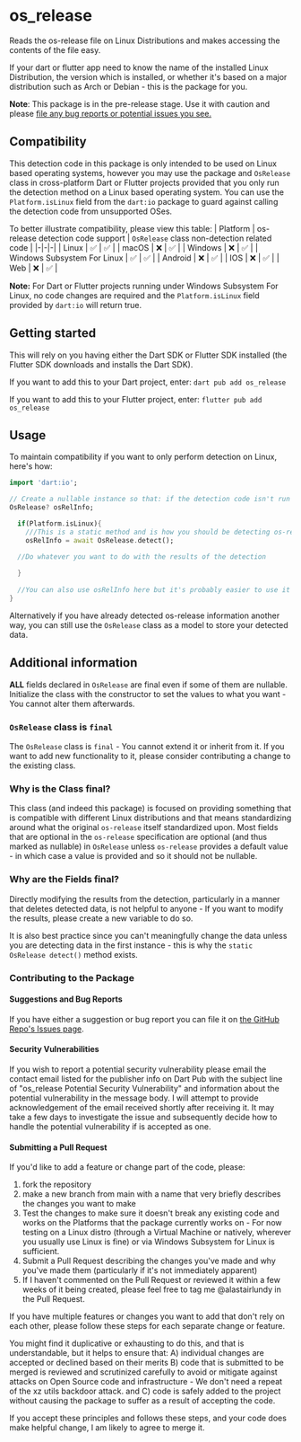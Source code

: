 # os_release
Reads the os-release file on Linux Distributions and makes accessing the contents of the file easy.

If your dart or flutter app need to know the name of the installed Linux Distribution, the version which is installed, or whether it's based on a major distribution such as Arch or Debian - this is the package for you.

**Note**: This package is in the pre-release stage. Use it with caution and please [file any bug reports or potential issues you see.](https://github.com/alastairlundy/os_release/issues/)

## Compatibility

This detection code in this package is only intended to be used on Linux based operating systems, however you may use the package and ``OsRelease`` class in cross-platform Dart or Flutter projects provided that you only run the detection method on a Linux based operating system.
You can use the ``Platform.isLinux`` field from the `dart:io` package to guard against calling the detection code from unsupported OSes.

To better illustrate compatibility, please view this table:
| Platform | os-release detection code support | ``OsRelease`` class non-detection related code |
|-|-|-|
| Linux | :white_check_mark: | :white_check_mark: |
| macOS | :x: | :white_check_mark: |
| Windows | :x: | :white_check_mark: |
| Windows Subsystem For Linux | :white_check_mark: | :white_check_mark: |
| Android | :x: | :white_check_mark: |
| IOS | :x: | :white_check_mark: |
| Web | :x: | :white_check_mark: |

**Note:** For Dart or Flutter projects running under Windows Subsystem For Linux, no code changes are required and the ``Platform.isLinux`` field provided by `dart:io` will return true.

## Getting started
This will rely on you having either the Dart SDK or Flutter SDK installed (the Flutter SDK downloads and installs the Dart SDK).

If you want to add this to your Dart project, enter:
``dart pub add os_release``

If you want to add this to your Flutter project, enter:
``flutter pub add os_release``

## Usage
To maintain compatibility if you want to only perform detection on Linux, here's how:

```dart
import 'dart:io';

// Create a nullable instance so that: if the detection code isn't run on Linux it doesn't become a problem.
OsRelease? osRelInfo;

  if(Platform.isLinux){
    ///This is a static method and is how you should be detecting os-release info.
    osRelInfo = await OsRelease.detect();

  //Do whatever you want to do with the results of the detection
  
  }
 
  //You can also use osRelInfo here but it's probably easier to use it in the if statement above since osRelInfo there is probably not null.
}
```

Alternatively if you have already detected os-release information another way, you can still use the ``OsRelease`` class as a model to store your detected data. 


## Additional information
__ALL__ fields declared in ``OsRelease`` are final even if some of them are nullable. Initialize the class with the constructor to set the values to what you want - You cannot alter them afterwards.

### ``OsRelease`` class is `final`

The ``OsRelease`` class is `final` - You cannot extend it or inherit from it. If you want to add new functionality to it, please consider contributing a change to the existing class.

### Why is the Class final?
This class (and indeed this package) is focused on providing something that is compatible with different Linux distributions and that means standardizing around what the original ``os-release`` itself standardized upon. Most fields that are optional in the `os-release` specification are optional (and thus marked as nullable) in `OsRelease` unless `os-release` provides a default value - in which case a value is provided and so it should not be nullable.

### Why are the Fields final?
Directly modifying the results from the detection, particularly in a manner that deletes detected data, is not helpful to anyone - If you want to modify the results, please create a new variable to do so.

It is also best practice since you can't meaningfully change the data unless you are detecting data in the first instance - this is why the ``static OsRelease detect()`` method exists.

### Contributing to the Package

#### Suggestions and Bug Reports
If you have either a suggestion or bug report you can file it on [the GitHub Repo's Issues page](https://github.com/alastairlundy/os_release/issues).

#### Security Vulnerabilities
If you wish to report a potential security vulnerability please email the contact email listed for the publisher info on Dart Pub with the subject line of "os_release Potential Security Vulnerability" and information about the potential vulnerability in the message body. 
I will attempt to provide acknowledgement of the email received shortly after receiving it. It may take a few days to investigate the issue and subsequently decide how to handle the potential vulnerability if is accepted as one.

#### Submitting a Pull Request
If you'd like to add a feature or change part of the code, please:
1) fork the repository
2) make a new branch from main with a name that very briefly describes the changes you want to make
3) Test the changes to make sure it doesn't break any existing code and works on the Platforms that the package currently works on - For now testing on a Linux distro (through a Virtual Machine or natively, wherever you usually use Linux is fine) or via Windows Subsystem for Linux is sufficient.
4) Submit a Pull Request describing the changes you've made and why you've made them (particularly if it's not immediately apparent)
5) If I haven't commented on the Pull Request or reviewed it within a few weeks of it being created, please feel free to tag me @alastairlundy in the Pull Request.

If you have multiple features or changes you want to add that don't rely on each other, please follow these steps for each separate change or feature. 

You might find it duplicative or exhausting to do this, and that is understandable, but it helps to ensure that: 
A) individual changes are accepted or declined based on their merits
B) code that is submitted to be merged is reviewed and scrutinized carefully to avoid or mitigate against attacks on Open Source code and infrastructure - We don't need a repeat of the xz utils backdoor attack.
and C) code is safely added to the project without causing the package to suffer as a result of accepting the code. 

If you accept these principles and follows these steps, and your code does make helpful change, I am likely to agree to merge it.